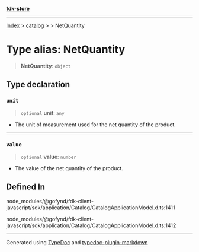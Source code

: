 [**fdk-store**](../../../README.md)
***

[Index](../../../API.md) > [catalog](../../README.md) > [<internal>](../README.md) > NetQuantity

# Type alias: NetQuantity

> **NetQuantity**: `object`

## Type declaration

### `unit`

> `optional` **unit**: `any`

- The unit of measurement used for the net quantity
of the product.

***

### `value`

> `optional` **value**: `number`

- The value of the net quantity of the product.

## Defined In

node\_modules/@gofynd/fdk-client-javascript/sdk/application/Catalog/CatalogApplicationModel.d.ts:1411

node\_modules/@gofynd/fdk-client-javascript/sdk/application/Catalog/CatalogApplicationModel.d.ts:1412

***
Generated using [TypeDoc](https://typedoc.org/) and [typedoc-plugin-markdown](https://www.npmjs.com/package/typedoc-plugin-markdown)
